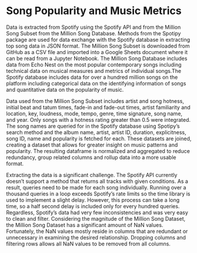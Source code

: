 # Song Popularity and Music Metrics

Data is extracted from Spotify using the Spotify API and from the Million Song Subset from the Million Song Database. Methods from the Spotipy package are used for data exchange with the Spotify database in extracting top song data in JSON format. The Million Song Subset is downloaded from GitHub as a CSV file and imported into a Google Sheets document where it can be read from a Jupyter Notebook. The Million Song Database includes data from Echo Nest on the most popular contemporary songs including technical data on musical measures and metrics of individual songs.The Spotify database includes data for over a hundred million songs on the platform including categorical data on the identifying information of songs and quantitative data on the popularity of music.

Data used from the Million Song Subset includes artist and song hotness, initial beat and tatum times, fade-in and fade-out times, artist familiarity and location, key, loudness, mode, tempo, genre, time signature, song name, and year. Only songs with a hotness rating greater than 0.5 were integrated. The song names are queried for in the Spotify database using Spotipy’s search method and the album name, artist, artist ID, duration, explicitness, song ID, name and popularity is fetched for each. These datasets are joined, creating a dataset that allows for greater insight on music patterns and popularity. The resulting dataframe is normalized and aggregated to reduce redundancy, group related columns and rollup data into a more usable format.

Extracting the data is a significant challenge. The Spotify API currently doesn’t support a method that returns all tracks with given conditions. As a result, queries need to be made for each song individually. Running over a thousand queries in a loop exceeds Spotify’s rate limits so the time library is used to implement a slight delay. However, this process can take a long time, so a half second delay is included only for every hundred queries. Regardless, Spotify’s data had very few inconsistencies and was very easy to clean and filter. Considering the magnitude of the Million Song Dataset, the Million Song Dataset has a significant amount of NaN values. Fortunately, the NaN values mostly reside in columns that are redundant or unnecessary in examining the desired relationship. Dropping columns and filtering rows allows all NaN values to be removed from all columns.
